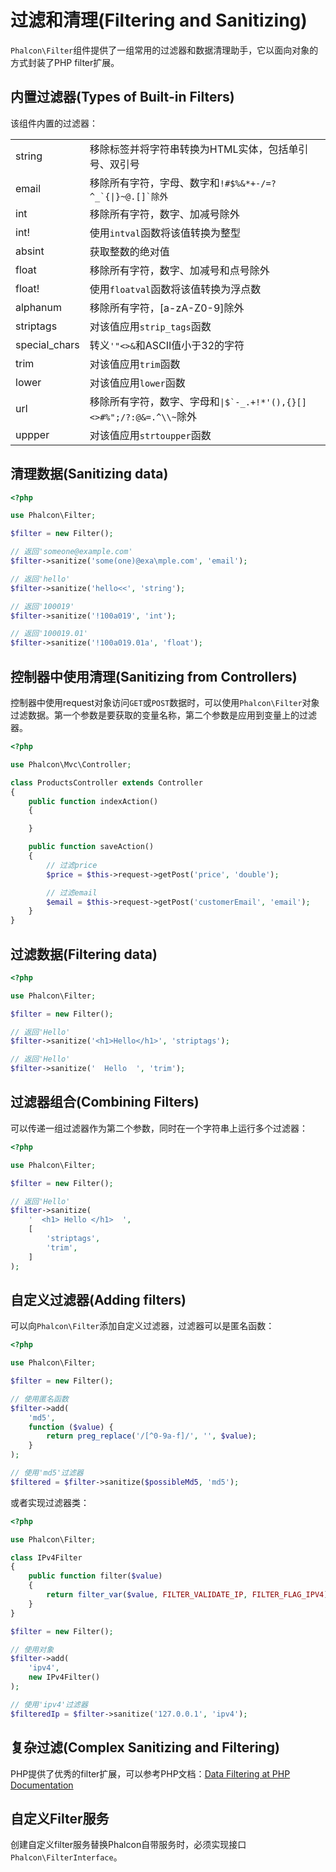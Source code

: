 # 过滤和清理(Filtering and Sanitizing)
`Phalcon\Filter`组件提供了一组常用的过滤器和数据清理助手，它以面向对象的方式封装了PHP filter扩展。
## 内置过滤器(Types of Built-in Filters)
该组件内置的过滤器：

<table>
    <tbody>
        <tr>
            <td>string</td>
            <td>移除标签并将字符串转换为HTML实体，包括单引号、双引号</td>
        </tr>
        <tr>
            <td>email</td>
            <td>
                移除所有字符，字母、数字和<code>!#$%&*+-/=?^_`{|}~@.[]`除外</code>
            </td>
        </tr>
        <tr>
            <td>int</td>
            <td>移除所有字符，数字、加减号除外</td>
        </tr>
        <tr>
            <td>int!</td>
            <td>使用<code>intval</code>函数将该值转换为整型</td>
        </tr>
        <tr>
            <td>absint</td>
            <td>获取整数的绝对值</td>
        </tr>
        <tr>
            <td>float</td>
            <td>移除所有字符，数字、加减号和点号除外</td>
        </tr>
        <tr>
            <td>float!</td>
            <td>使用<code>floatval</code>函数将该值转换为浮点数</td>
        </tr>
        <tr>
            <td>alphanum</td>
            <td>移除所有字符，[a-zA-Z0-9]除外</td>
        </tr>
        <tr>
            <td>striptags</td>
            <td>对该值应用<code>strip_tags</code>函数</td>
        </tr>
        <tr>
            <td>special_chars</td>
            <td>转义<code>'"<>&</code>和ASCII值小于32的字符</td>
        </tr>
        <tr>
            <td>trim</td>
            <td>对该值应用<code>trim</code>函数</td>
        </tr>
        <tr>
            <td>lower</td>
            <td>对该值应用<code>lower</code>函数</td>
        </tr>
        <tr>
            <td>url</td>
            <td>移除所有字符，数字、字母和<code>&#124;$`-_.+!*'(),{}[]<>#%";/?:@&=.^\\~</code>除外</td>
        </tr>
        <tr>
            <td>uppper</td>
            <td>对该值应用<code>strtoupper</code>函数</td>
        </tr>
    </tbody>
</table>

## 清理数据(Sanitizing data)
```php
<?php

use Phalcon\Filter;

$filter = new Filter();

// 返回'someone@example.com'
$filter->sanitize('some(one)@exa\mple.com', 'email');

// 返回'hello'
$filter->sanitize('hello<<', 'string');

// 返回'100019'
$filter->sanitize('!100a019', 'int');

// 返回'100019.01'
$filter->sanitize('!100a019.01a', 'float');
```
## 控制器中使用清理(Sanitizing from Controllers)
控制器中使用request对象访问`GET`或`POST`数据时，可以使用`Phalcon\Filter`对象过滤数据。第一个参数是要获取的变量名称，第二个参数是应用到变量上的过滤器。
```php
<?php

use Phalcon\Mvc\Controller;

class ProductsController extends Controller
{
    public function indexAction()
    {

    }

    public function saveAction()
    {
        // 过滤price
        $price = $this->request->getPost('price', 'double');

        // 过滤email
        $email = $this->request->getPost('customerEmail', 'email');
    }
}
```
## 过滤数据(Filtering data)
```php
<?php

use Phalcon\Filter;

$filter = new Filter();

// 返回'Hello'
$filter->sanitize('<h1>Hello</h1>', 'striptags');

// 返回'Hello'
$filter->sanitize('  Hello  ', 'trim');
```
## 过滤器组合(Combining Filters)
可以传递一组过滤器作为第二个参数，同时在一个字符串上运行多个过滤器：
```php
<?php

use Phalcon\Filter;

$filter = new Filter();

// 返回'Hello'
$filter->sanitize(
    '  <h1> Hello </h1>  ',
    [
        'striptags',
        'trim',
    ]
);
```
## 自定义过滤器(Adding filters)
可以向`Phalcon\Filter`添加自定义过滤器，过滤器可以是匿名函数：
```php
<?php

use Phalcon\Filter;

$filter = new Filter();

// 使用匿名函数
$filter->add(
    'md5',
    function ($value) {
        return preg_replace('/[^0-9a-f]/', '', $value);
    }
);

// 使用'md5'过滤器
$filtered = $filter->sanitize($possibleMd5, 'md5');
```
或者实现过滤器类：
```php
<?php

use Phalcon\Filter;

class IPv4Filter
{
    public function filter($value)
    {
        return filter_var($value, FILTER_VALIDATE_IP, FILTER_FLAG_IPV4);
    }
}

$filter = new Filter();

// 使用对象
$filter->add(
    'ipv4',
    new IPv4Filter()
);

// 使用'ipv4'过滤器
$filteredIp = $filter->sanitize('127.0.0.1', 'ipv4');
```
## 复杂过滤(Complex Sanitizing and Filtering)
PHP提供了优秀的filter扩展，可以参考PHP文档：[Data Filtering at PHP Documentation](http://www.php.net/manual/en/book.filter.php)
## 自定义Filter服务
创建自定义filter服务替换Phalcon自带服务时，必须实现接口`Phalcon\FilterInterface`。